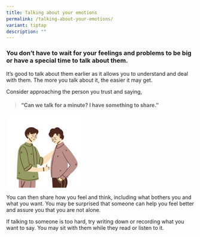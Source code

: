 ```yaml
---
title: Talking about your emotions
permalink: /talking-about-your-emotions/
variant: tiptap
description: ""
---
```

<p></p>
<h3>You don’t have to wait for your feelings and problems to be big or have a special time to talk about them.</h3>
<p></p>
<p>It’s good to talk about them earlier as it allows you to understand and
deal with them. The more you talk about it, the easier it may get.&nbsp;</p>
<p></p>
<p>Consider approaching the person you trust and saying,</p>
<p></p>
<blockquote>
<h4>“Can we talk for a minute? I have something to share.”</h4>
<p></p>
</blockquote>
<p></p>
<p></p>
<div class="isomer-image-wrapper">
<img style="width: 40%;" height="auto" width="100%" alt="" src="/images/use_this.jpg">
</div>
<p>You can then share how you feel and think, including what bothers you
and what you want. You may be surprised that someone can help you feel
better and assure you that you are not alone.</p>
<p>If talking to someone is too hard, try writing down or recording what
you want to say. You may sit with them while they read or listen to it.</p>
<p></p>
<p></p>
<p></p>